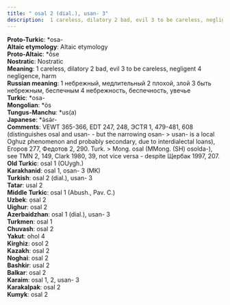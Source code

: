 ```yaml
---
title: " osal 2 (dial.), usan- 3"
description:  1 careless, dilatory 2 bad, evil 3 to be careless, negligent 4 negligence, harm
---
```


<strong>Proto-Turkic</strong>:  *osa-<br>
<strong>Altaic etymology</strong>:  Altaic etymology<br>
<strong> Proto-Altaic</strong>:  *ŏ̀se<br>
<strong>Nostratic</strong>:  Nostratic<br>
<strong>Meaning</strong>:  1 careless, dilatory 2 bad, evil 3 to be careless, negligent 4 negligence, harm<br>
<strong>Russian meaning</strong>:  1 небрежный, медлительный 2 плохой, злой 3 быть небрежным, беспечным 4 небрежность, беспечность, увечье<br>
<strong>Turkic</strong>:  *osa-<br>
<strong>Mongolian</strong>:  *ös<br>
<strong>Tungus-Manchu</strong>:  *us(a)<br>
<strong>Japanese</strong>:  *ǝ̀sǝ̀r-<br>
<strong>Comments</strong>:  VEWT 365-366, EDT 247, 248, ЭСТЯ 1, 479-481, 608 (distinguishes osal and usan- - but the narrowing osan- > usan- is a local Oghuz phenomenon and probably secondary, due to interdialectal loans), Егоров 277, Федотов 2, 290. Turk. > Mong. osal (MMong. (SH) osolda-), see TMN 2, 149, Clark 1980, 39, not vice versa - despite Щербак 1997, 207.<br>
<strong>Old Turkic</strong>:  osal 1 (OUygh.)<br>
<strong>Karakhanid</strong>:  osal 1, osan- 3 (MK)<br>
<strong>Turkish</strong>:  osal 2 (dial.), usan- 3<br>
<strong>Tatar</strong>:  usal 2<br>
<strong>Middle Turkic</strong>:  osal 1 (Abush., Pav. C.)<br>
<strong>Uzbek</strong>:  ọsal 2<br>
<strong>Uighur</strong>:  osal 2<br>
<strong>Azerbaidzhan</strong>:  osal 1 (dial.), usan- 3<br>
<strong>Turkmen</strong>:  osal 1<br>
<strong>Chuvash</strong>:  osal 2<br>
<strong>Yakut</strong>:  ohol 4<br>
<strong>Kirghiz</strong>:  osol 2<br>
<strong>Kazakh</strong>:  osal 2<br>
<strong>Noghai</strong>:  osal 2<br>
<strong>Bashkir</strong>:  usal 2<br>
<strong>Balkar</strong>:  osal 2<br>
<strong>Karaim</strong>:  osal 1, 2, usan- 3<br>
<strong>Karakalpak</strong>:  osal 2<br>
<strong>Kumyk</strong>:  osal 2<br>


